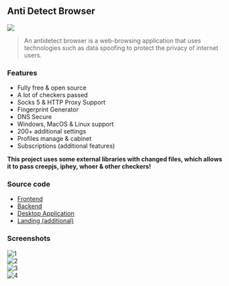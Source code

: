 <h2>Anti Detect Browser</h2>
<img src="https://user-images.githubusercontent.com/51407990/227343164-92c83093-2a1e-43c7-8c46-50831de7cee0.png" />

> An antidetect browser is a web-browsing application that uses technologies such as data spoofing to protect the privacy of internet users.

### Features

<p align="center">
    <ul>
        <li>Fully free & open source</li>
        <li>A lot of checkers passed</li>
        <li>Socks 5 & HTTP Proxy Support</li>
        <li>Fingerprint Generator</li>
        <li>DNS Secure</li>
        <li>Windows, MacOS & Linux support</li>
        <li>200+ additional settings</li>
        <li>Profiles manage & cabinet</li>
        <li>Subscriptions (additional features)</li>
    </ul>
</p>

<p>
    <b>This project uses some external libraries with changed files,
    which allows it to pass creepjs, iphey, whoer & other checkers!</b>
</p>

### Source code

<ul>
    <li><a href="https://github.com/Browser-ProFiles/frontend">Frontend</a> <br /></li>
    <li><a href="https://github.com/Browser-ProFiles/backend">Backend</a> <br /></li>
    <li><a href="https://github.com/Browser-ProFiles/desktop">Desktop Application</a> <br /></li>
    <li><a href="https://github.com/Browser-ProFiles/landing">Landing (additional)</a> <br /></li>
</ul>

### Screenshots

<img alt="1" src="https://user-images.githubusercontent.com/51407990/227342310-766ffb6f-7011-4412-ab52-57e6c70fbcd2.png"> <br />
<img alt="2" src="https://user-images.githubusercontent.com/51407990/227342327-ebccb82c-67c4-4cb9-aad7-03c7ab514bc7.png"> <br />
<img alt="3" src="https://user-images.githubusercontent.com/51407990/227342330-9e44973e-ccd0-438b-9687-7c922d79f481.png"> <br />
<img alt="4" src="https://user-images.githubusercontent.com/51407990/227342331-78cd0445-a1aa-4f0c-941d-409139a1754f.png">
